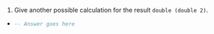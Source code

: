 1. Give another possible calculation for the result `double (double 2)`.
  * ```haskell
    -- Answer goes here
    ```

